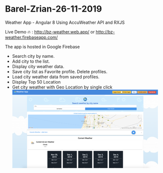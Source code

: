 # Barel-Zrian-26-11-2019
Weather App - Angular 8 Using AccuWeather API and RXJS

Live Demo 🔥 : http://bz-weather.web.app/ or http://bz-weather.firebaseapp.com/

The app is hosted in Google Firebase 


- Search city by name.
- Add city to the list.
- Display city weather data.
- Save city list as Favorite profile. Delete profiles.
- Load city weather data from saved profiles.
- Display Top 50 Location
- Get city weather with Geo Location by single click
![GitHub Logo](/images/1.png)
